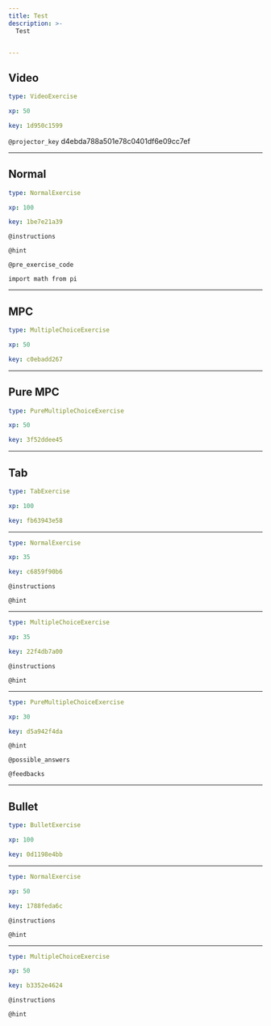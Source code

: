 ```yaml
---
title: Test
description: >-
  Test


---
```

## Video

```yaml
type: VideoExercise

xp: 50

key: 1d950c1599
```

`@projector_key`
d4ebda788a501e78c0401df6e09cc7ef

---
## Normal

```yaml
type: NormalExercise

xp: 100

key: 1be7e21a39
```



`@instructions`


`@hint`


`@pre_exercise_code`
```{python}
import math from pi
```








---
## MPC

```yaml
type: MultipleChoiceExercise

xp: 50

key: c0ebadd267
```














---
## Pure MPC

```yaml
type: PureMultipleChoiceExercise

xp: 50

key: 3f52ddee45
```














---
## Tab

```yaml
type: TabExercise

xp: 100

key: fb63943e58
```













***



```yaml
type: NormalExercise

xp: 35

key: c6859f90b6
```



`@instructions`


`@hint`












***



```yaml
type: MultipleChoiceExercise

xp: 35

key: 22f4db7a00
```



`@instructions`


`@hint`












***



```yaml
type: PureMultipleChoiceExercise

xp: 30

key: d5a942f4da
```




`@hint`






`@possible_answers`


`@feedbacks`






---
## Bullet

```yaml
type: BulletExercise

xp: 100

key: 0d1198e4bb
```













***



```yaml
type: NormalExercise

xp: 50

key: 1788feda6c
```



`@instructions`


`@hint`












***



```yaml
type: MultipleChoiceExercise

xp: 50

key: b3352e4624
```



`@instructions`


`@hint`










